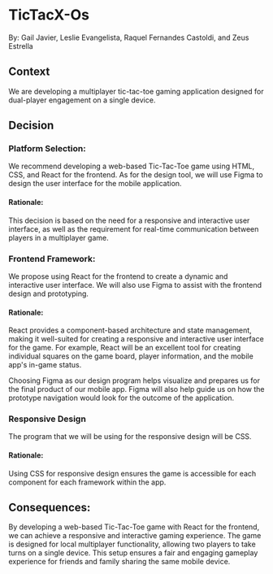 # TicTacX-Os
By: Gail Javier, Leslie Evangelista, Raquel Fernandes Castoldi, and Zeus Estrella

## Context
We are developing a multiplayer tic-tac-toe gaming application designed for dual-player engagement on a single device.

## Decision

### Platform Selection:

We recommend developing a web-based Tic-Tac-Toe game using HTML, CSS, and React for the frontend. As for the design tool, we will use Figma to design the user interface for the mobile application. 

#### Rationale:

This decision is based on the need for a responsive and interactive user interface, as well as the requirement for real-time communication between players in a multiplayer game.

### Frontend Framework:

We propose using React for the frontend to create a dynamic and interactive user interface. We will also use Figma to assist with the frontend design and prototyping. 

#### Rationale:

React provides a component-based architecture and state management, making it well-suited for creating a responsive and interactive user interface for the game. For example, React will be an excellent tool for creating individual squares on the game board, player information, and the mobile app's in-game status. 

Choosing Figma as our design program helps visualize and prepares us for the final product of our mobile app. Figma will also help guide us on how the prototype navigation would look for the outcome of the application. 

### Responsive Design 

The program that we will be using for the responsive design will be CSS. 

#### Rationale: 

Using CSS for responsive design ensures the game is accessible for each component for each framework within the app. 

## Consequences:

By developing a web-based Tic-Tac-Toe game with React for the frontend, we can achieve a responsive and interactive gaming experience. The game is designed for local multiplayer functionality, allowing two players to take turns on a single device. This setup ensures a fair and engaging gameplay experience for friends and family sharing the same mobile device.
<!--  -->
